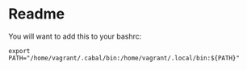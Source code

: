 # Readme

You will want to add this to your bashrc:

```
export PATH="/home/vagrant/.cabal/bin:/home/vagrant/.local/bin:${PATH}"
```
